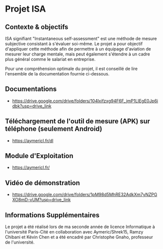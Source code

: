 # Projet ISA

## Contexte & objectifs

ISA signifiant "Instantaneous	self-assessment" est une méthode de mesure subjective consistant à s'évaluer soi-même.
Le projet a pour objectif d'appliquer cette méthode afin de permettre à un équipage d'aviation de mesurer leur charge mentale, mais peut également s'étendre à un cadre plus général comme le salariat en entreprise.

Pour une compréhension optimale du projet, il est conseillé de lire l'ensemble de la documentation fournie ci-dessous.

## Documentations

- https://drive.google.com/drive/folders/104lxifzxg94F6F_jmP1LIEgE0Jp6idbk?usp=drive_link

## Téléchargement de l'outil de mesure (APK) sur téléphone (seulement Android)

- https://aymericl.fr/dl

## Module d'Exploitation

- https://aymericl.fr/
  
## Vidéo de démonstration

- https://drive.google.com/drive/folders/1pM98d5MhRE32AdkXm7yNZPGXO8mD-vUM?usp=drive_link

## Informations Supplémentaires

Le projet a été réalisé lors de ma seconde année de licence Informatique à l'université Paris-Cité en collaboration avec Aymeric/Shrek15, Ramzy Chibani et Kévin Chen et a été encadré par Christophe Gnaho, professeur de l'université.
